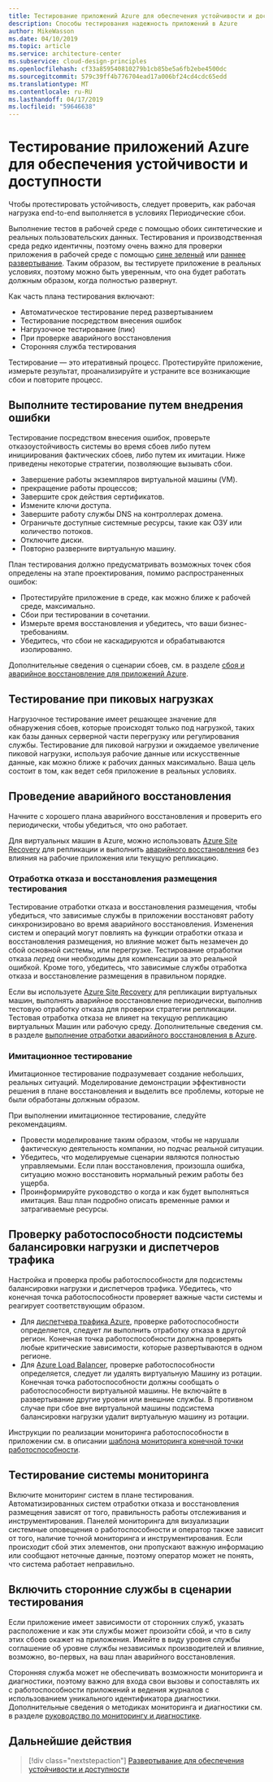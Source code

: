 ```yaml
---
title: Тестирование приложений Azure для обеспечения устойчивости и доступности
description: Способы тестирования надежность приложений в Azure
author: MikeWasson
ms.date: 04/10/2019
ms.topic: article
ms.service: architecture-center
ms.subservice: cloud-design-principles
ms.openlocfilehash: cf33a859540810279b1cb85be5a6fb2ebe4500dc
ms.sourcegitcommit: 579c39ff4b776704ead17a006bf24cd4cdc65edd
ms.translationtype: MT
ms.contentlocale: ru-RU
ms.lasthandoff: 04/17/2019
ms.locfileid: "59646638"
---
```

# <a name="testing-azure-applications-for-resiliency-and-availability"></a>Тестирование приложений Azure для обеспечения устойчивости и доступности

Чтобы протестировать устойчивость, следует проверить, как рабочая нагрузка end-to-end выполняется в условиях Периодические сбои.

Выполнение тестов в рабочей среде с помощью обоих синтетические и реальных пользовательских данных. Тестирования и производственная среда редко идентичны, поэтому очень важно для проверки приложения в рабочей среде с помощью [сине зеленый](https://martinfowler.com/bliki/BlueGreenDeployment.html) или [раннее развертывание](https://martinfowler.com/bliki/CanaryRelease.html). Таким образом, вы тестируете приложение в реальных условиях, поэтому можно быть уверенным, что она будет работать должным образом, когда полностью развернут.

Как часть плана тестирования включают:

- Автоматическое тестирование перед развертыванием
- Тестирование посредством внесения ошибок
- Нагрузочное тестирование (пик)
- При проверке аварийного восстановления
- Сторонняя служба тестирования

Тестирование — это итеративный процесс. Протестируйте приложение, измерьте результат, проанализируйте и устраните все возникающие сбои и повторите процесс.

## <a name="perform-fault-injection-testing"></a>Выполните тестирование путем внедрения ошибки

Тестирование посредством внесения ошибок, проверьте отказоустойчивость системы во время сбоев либо путем инициирования фактических сбоев, либо путем их имитации. Ниже приведены некоторые стратегии, позволяющие вызывать сбои.

- Завершение работы экземпляров виртуальной машины (VM).
- прекращение работы процессов;
- Завершите срок действия сертификатов.
- Измените ключи доступа.
- Завершите работу службы DNS на контроллерах домена.
- Ограничьте доступные системные ресурсы, такие как ОЗУ или количество потоков.
- Отключите диски.
- Повторно разверните виртуальную машину.

План тестирования должно предусматривать возможных точек сбоя определены на этапе проектирования, помимо распространенных ошибок:

- Протестируйте приложение в среде, как можно ближе к рабочей среде, максимально.
- Сбои при тестировании в сочетании.
- Измерьте время восстановления и убедитесь, что ваши бизнес-требованиям.
- Убедитесь, что сбои не каскадируются и обрабатываются изолированно.

Дополнительные сведения о сценарии сбоев, см. в разделе [сбоя и аварийное восстановление для приложений Azure](./disaster-recovery.md).

## <a name="test-under-peak-loads"></a>Тестирование при пиковых нагрузках

Нагрузочное тестирование имеет решающее значение для обнаружения сбоев, которые происходят только под нагрузкой, таких как базы данных серверной части перегрузку или регулирования службы. Тестирование для пиковой нагрузки и ожидаемое увеличение пиковой нагрузки, используя рабочие данные или искусственные данные, как можно ближе к рабочих данных максимально. Ваша цель состоит в том, как ведет себя приложение в реальных условиях.

## <a name="conduct-disaster-recovery-drills"></a>Проведение аварийного восстановления

Начните с хорошего плана аварийного восстановления и проверить его периодически, чтобы убедиться, что оно работает.

Для виртуальных машин в Azure, можно использовать [Azure Site Recovery](/azure/site-recovery/azure-to-azure-quickstart/) для репликации и выполнить [аварийного восстановления](/azure/site-recovery/azure-to-azure-tutorial-dr-drill/) без влияния на рабочие приложения или текущую репликацию.

### <a name="failover-and-failback-testing"></a>Отработка отказа и восстановления размещения тестирования

Тестирование отработки отказа и восстановления размещения, чтобы убедиться, что зависимые службы в приложении восстановят работу синхронизировано во время аварийного восстановления. Изменения систем и операций могут повлиять на функции отработки отказа и восстановления размещения, но влияние может быть незамечен до сбой основной системы, или перегрузке. Тестирование отработки отказа *перед* они необходимы для компенсации за это реальной ошибкой. Кроме того, убедитесь, что зависимые службы отработка отказа и восстановление размещения в правильном порядке.

Если вы используете [Azure Site Recovery](/azure/site-recovery/) для репликации виртуальных машин, выполнять аварийное восстановление периодически, выполнив тестовую отработку отказа для проверки стратегии репликации. Тестовая отработка отказа не влияет на текущую репликацию виртуальных Машин или рабочую среду. Дополнительные сведения см. в разделе [выполнение отработки аварийного восстановления в Azure](/azure/site-recovery/site-recovery-test-failover-to-azure).

### <a name="simulation-testing"></a>Имитационное тестирование

Имитационное тестирование подразумевает создание небольших, реальных ситуаций. Моделирование демонстрации эффективности решения в плане восстановления и выделить все проблемы, которые не были обработаны должным образом.

При выполнении имитационное тестирование, следуйте рекомендациям.

- Провести моделирование таким образом, чтобы не нарушали фактическую деятельность компании, но подчас реальной ситуации.
- Убедитесь, что моделируемые сценарии являются полностью управляемыми. Если план восстановления, произошла ошибка, ситуацию можно восстановить нормальный режим работы без ущерба.
- Проинформируйте руководство о когда и как будет выполняться имитация. Ваш план подробно описать временные рамки и затрагиваемые ресурсы.

## <a name="test-health-probes-for-load-balancers-and-traffic-managers"></a>Проверку работоспособности подсистемы балансировки нагрузки и диспетчеров трафика

Настройка и проверка пробы работоспособности для подсистемы балансировки нагрузки и диспетчеров трафика. Убедитесь, что конечная точка работоспособности проверяет важные части системы и реагирует соответствующим образом.

- Для [диспетчера трафика Azure](/azure/traffic-manager/traffic-manager-overview/), проверке работоспособности определяется, следует ли выполнить отработку отказа в другой регион. Конечная точка работоспособности должна проверять любые критические зависимости, которые развертываются в одном регионе.
- Для [Azure Load Balancer](/azure/load-balancer/load-balancer-overview/), проверке работоспособности определяется, следует ли удалять виртуальную Машину из ротации. Конечная точка работоспособности должны сообщать о работоспособности виртуальной машины. Не включайте в развертывание другие уровни или внешние службы. В противном случае при сбое вне виртуальной машины подсистема балансировки нагрузки удалит виртуальную машину из ротации.

Инструкции по реализации мониторинга работоспособности в приложении см. в описании [шаблона мониторинга конечной точки работоспособности](../patterns/health-endpoint-monitoring.md).

## <a name="test-monitoring-systems"></a>Тестирование системы мониторинга

Включите мониторинг систем в плане тестирования. Автоматизированных систем отработки отказа и восстановления размещения зависят от того, правильность работы отслеживания и инструментирования. Панелей мониторинга для визуализации системные оповещения о работоспособности и оператор также зависит от того, наличие точной мониторинга и инструментирования. Если происходит сбой этих элементов, они пропускают важную информацию или сообщают неточные данные, поэтому оператор может не понять, что система работает неправильно.

## <a name="include-third-party-services-in-test-scenarios"></a>Включить сторонние службы в сценарии тестирования

Если приложение имеет зависимости от сторонних служб, указать расположение и как эти службы может произойти сбой, и что в силу этих сбоев окажет на приложения. Имейте в виду уровня службы соглашение об уровне службы независимых производителей и влияние, возможно, во-первых, на ваш план аварийного восстановления.

Сторонняя служба может не обеспечивать возможности мониторинга и диагностики, поэтому важно для входа свои вызовы и сопоставлять их с работоспособности приложений и ведения журналов с использованием уникального идентификатора диагностики. Дополнительные сведения о методиках мониторинга и диагностики см. в разделе [руководство по мониторингу и диагностике](../best-practices/monitoring.md).

## <a name="next-steps"></a>Дальнейшие действия

> [!div class="nextstepaction"]
> [Развертывание для обеспечения устойчивости и доступности](./deploy.md)
